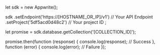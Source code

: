let sdk = new Appwrite();

sdk
    .setEndpoint('https://[HOSTNAME_OR_IP]/v1') // Your API Endpoint
    .setProject('5df5acd0d48c2') // Your project ID
;

let promise = sdk.database.getCollection('[COLLECTION_ID]');

promise.then(function (response) {
    console.log(response); // Success
}, function (error) {
    console.log(error); // Failure
});